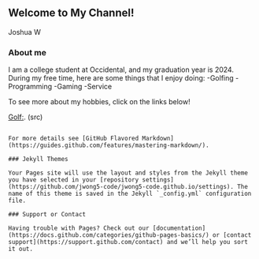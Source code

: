 ## Welcome to My Channel!

Joshua W

### About me

I am a college student at Occidental, and my graduation year is 2024. During my free time, here are some things that I enjoy doing:
-Golfing
-Programming
-Gaming
-Service

To see more about my hobbies, click on the links below!

[Golf:](https://drive.google.com/drive/u/0/folders/11YG19SSeHMfvkKjiqlNfXOTzOpGfSZE3). (src)
```

For more details see [GitHub Flavored Markdown](https://guides.github.com/features/mastering-markdown/).

### Jekyll Themes

Your Pages site will use the layout and styles from the Jekyll theme you have selected in your [repository settings](https://github.com/jwong5-code/jwong5-code.github.io/settings). The name of this theme is saved in the Jekyll `_config.yml` configuration file.

### Support or Contact

Having trouble with Pages? Check out our [documentation](https://docs.github.com/categories/github-pages-basics/) or [contact support](https://support.github.com/contact) and we’ll help you sort it out.

